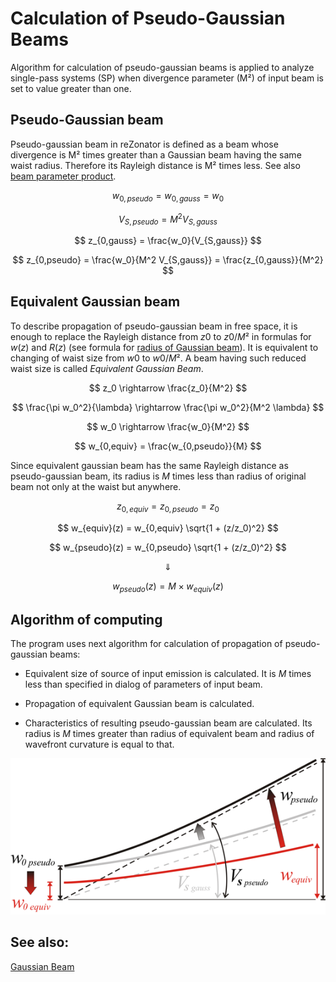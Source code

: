 # Calculation of Pseudo-Gaussian Beams 

Algorithm for calculation of pseudo-gaussian beams is applied to analyze single-pass systems (SP) when divergence parameter (M²) of input beam is set to value greater than one. 

## Pseudo-Gaussian beam

Pseudo-gaussian beam in reZonator is defined as a beam whose divergence is M² times greater than a Gaussian beam having the same waist radius. Therefore its Rayleigh distance is M² times less. See also [beam parameter product](#TODO). 

$$ w_{0,pseudo} = w_{0,gauss} = w_0 $$

$$ V_{S,pseudo} = M^2 V_{S,gauss} $$

$$ z_{0,gauss} = \frac{w_0}{V_{S,gauss}} $$

$$  z_{0,pseudo} = \frac{w_0}{M^2 V_{S,gauss}} = \frac{z_{0,gauss}}{M^2} $$

## Equivalent Gaussian beam

To describe propagation of pseudo-gaussian beam in free space, it is enough to replace the Rayleigh distance from $z0$ to $z0 / M²$ in formulas for $w(z)$ and $R(z)$ (see formula for [radius of Gaussian beam](#TODO)). It is equivalent to changing of waist size from $w0$ to $w0 / M²$. A beam having such reduced waist size is called *Equivalent Gaussian Beam*. 

$$ z_0 \rightarrow \frac{z_0}{M^2} $$

$$ \frac{\pi w_0^2}{\lambda} \rightarrow \frac{\pi w_0^2}{M^2 \lambda} $$

$$ w_0 \rightarrow \frac{w_0}{M^2} $$

$$ w_{0,equiv} = \frac{w_{0,pseudo}}{M} $$

Since equivalent gaussian beam has the same Rayleigh distance as pseudo-gaussian beam, its radius is $M$ times less than radius of original beam not only at the waist but anywhere. 

$$ z_{0,equiv} = z_{0,pseudo} = z_0  $$

$$ w_{equiv}(z) = w_{0,equiv} \sqrt{1 + (z/z_0)^2} $$

$$ w_{pseudo}(z) = w_{0,pseudo} \sqrt{1 + (z/z_0)^2} $$

$$ \Downarrow $$

$$ w_{pseudo}(z) = M \times w_{equiv}(z)  $$

## Algorithm of computing
The program uses next algorithm for calculation of propagation of pseudo-gaussian beams: 

* Equivalent size of source of input emission is calculated. It is $M$ times less than specified in dialog of parameters of input beam. 

* Propagation of equivalent Gaussian beam is calculated. 

* Characteristics of resulting pseudo-gaussian beam are calculated. Its radius is $M$ times greater than radius of equivalent beam and radius of wavefront curvature is equal to that. 

![](./img/beam_pseudogauss.png)

## See also:
[Gaussian Beam](#TODO)

